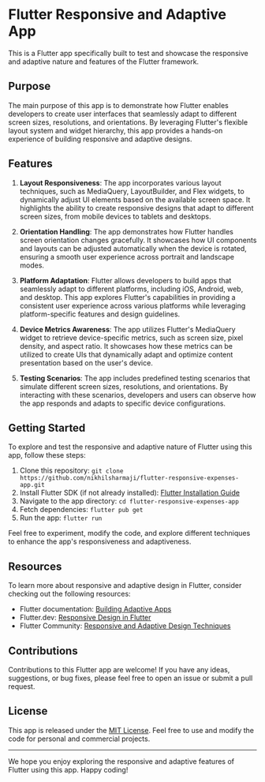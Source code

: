 # Flutter Responsive and Adaptive App

This is a Flutter app specifically built to test and showcase the responsive and adaptive nature and features of the Flutter framework.

## Purpose

The main purpose of this app is to demonstrate how Flutter enables developers to create user interfaces that seamlessly adapt to different screen sizes, resolutions, and orientations. By leveraging Flutter's flexible layout system and widget hierarchy, this app provides a hands-on experience of building responsive and adaptive designs.

## Features

1. **Layout Responsiveness**: The app incorporates various layout techniques, such as MediaQuery, LayoutBuilder, and Flex widgets, to dynamically adjust UI elements based on the available screen space. It highlights the ability to create responsive designs that adapt to different screen sizes, from mobile devices to tablets and desktops.

2. **Orientation Handling**: The app demonstrates how Flutter handles screen orientation changes gracefully. It showcases how UI components and layouts can be adjusted automatically when the device is rotated, ensuring a smooth user experience across portrait and landscape modes.

3. **Platform Adaptation**: Flutter allows developers to build apps that seamlessly adapt to different platforms, including iOS, Android, web, and desktop. This app explores Flutter's capabilities in providing a consistent user experience across various platforms while leveraging platform-specific features and design guidelines.

4. **Device Metrics Awareness**: The app utilizes Flutter's MediaQuery widget to retrieve device-specific metrics, such as screen size, pixel density, and aspect ratio. It showcases how these metrics can be utilized to create UIs that dynamically adapt and optimize content presentation based on the user's device.

5. **Testing Scenarios**: The app includes predefined testing scenarios that simulate different screen sizes, resolutions, and orientations. By interacting with these scenarios, developers and users can observe how the app responds and adapts to specific device configurations.

## Getting Started

To explore and test the responsive and adaptive nature of Flutter using this app, follow these steps:

1. Clone this repository: `git clone https://github.com/nikhilsharmaji/flutter-responsive-expenses-app.git`
2. Install Flutter SDK (if not already installed): [Flutter Installation Guide](https://flutter.dev/docs/get-started/install)
3. Navigate to the app directory: `cd flutter-responsive-expenses-app`
4. Fetch dependencies: `flutter pub get`
5. Run the app: `flutter run`

Feel free to experiment, modify the code, and explore different techniques to enhance the app's responsiveness and adaptiveness.

## Resources

To learn more about responsive and adaptive design in Flutter, consider checking out the following resources:

- Flutter documentation: [Building Adaptive Apps](https://flutter.dev/docs/development/ui/layout/adaptive)
- Flutter.dev: [Responsive Design in Flutter](https://flutter.dev/docs/development/ui/layout/responsive)
- Flutter Community: [Responsive and Adaptive Design Techniques](https://fluttercommunity.dev/docs/development/ui/layout/responsive-and-adaptive-design)

## Contributions

Contributions to this Flutter app are welcome! If you have any ideas, suggestions, or bug fixes, please feel free to open an issue or submit a pull request.

## License

This app is released under the [MIT License](LICENSE). Feel free to use and modify the code for personal and commercial projects.

---

We hope you enjoy exploring the responsive and adaptive features of Flutter using this app. Happy coding!
